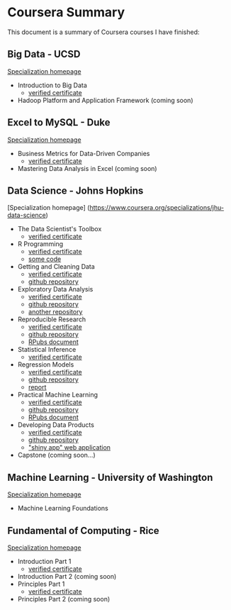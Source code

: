 # Coursera Summary
This document is a summary of Coursera courses I have finished:

## Big Data - UCSD   
[Specialization homepage](https://www.coursera.org/specializations/big-data)
- Introduction to Big Data
  - [verified certificate](https://www.coursera.org/account/accomplishments/certificate/LKQ9G8DNLEN9)
- Hadoop Platform and Application Framework (coming soon)

## Excel to MySQL - Duke
[Specialization homepage](https://www.coursera.org/specializations/excel-mysql)
- Business Metrics for Data-Driven Companies
  - [verified certificate](https://www.coursera.org/account/accomplishments/certificate/W7KFCNQAF9XZ)
- Mastering Data Analysis in Excel (coming soon)


## Data Science - Johns Hopkins
[Specialization homepage] (https://www.coursera.org/specializations/jhu-data-science)
- The Data Scientist's Toolbox
  - [verified certificate](https://www.coursera.org/account/accomplishments/certificate/Z23BX3N8Z3)
- R Programming
  - [verified certificate](https://www.coursera.org/account/accomplishments/certificate/73AXHLYFZB)
  - [some code](https://github.com/ibanmd/ProgrammingAssignment2/blob/master/cachematrix.R)
- Getting and Cleaning Data
  - [verified certificate](https://www.coursera.org/account/accomplishments/certificate/6QG7KN3MEC)
  - [github repository](https://github.com/ibanmd/GettingAndCleaning)
- Exploratory Data Analysis
  - [verified certificate](https://www.coursera.org/account/accomplishments/certificate/ZCQ7N5YFVL)
  - [github repository](https://github.com/ibanmd/ExData_Plotting1)
  - [another repository](https://github.com/ibanmd/ExploratoryDataAssignment2)
- Reproducible Research
  - [verified certificate](https://www.coursera.org/account/accomplishments/certificate/ZUNQ76XD73)
  - [github repository](https://github.com/ibanmd/RepData_PeerAssessment1)
  - [RPubs document](https://rpubs.com/ibanmd/23028)
- Statistical Inference
  - [verified certificate](https://www.coursera.org/account/accomplishments/certificate/GB4KX79THP)
- Regression Models
  - [verified certificate](https://www.coursera.org/account/accomplishments/certificate/W4E343MPUF)
  - [github repository](https://github.com/ibanmd/RegressionModels)
  - [report](https://github.com/ibanmd/RegressionModels/blob/master/mtcarsAnalysis.Rmd)
- Practical Machine Learning
  - [verified certificate](https://www.coursera.org/account/accomplishments/certificate/24SVCC3EX7)
  - [github repository]()
  - [RPubs document](https://rpubs.com/ibanmd/26240)
- Developing Data Products
  - [verified certificate](https://www.coursera.org/account/accomplishments/certificate/RXCTEW2P8A)
  - [github repository](https://github.com/ibanmd/JHU_Data_Products)
  - ["shiny app" web application](https://ibanmd.shinyapps.io/MarioKartShiny/)
- Capstone (coming soon...)

## Machine Learning - University of Washington
[Specialization homepage](https://www.coursera.org/specializations/machine-learning)
- Machine Learning Foundations

## Fundamental of Computing - Rice
[Specialization homepage](https://www.coursera.org/specializations/fundamentalscomputing2)
- Introduction Part 1
  - [verified certificate](https://www.coursera.org/account/accomplishments/certificate/XTZWUKAVVD)
- Introduction Part 2 (coming soon)
- Principles Part 1
  - [verified certificate](https://www.coursera.org/account/accomplishments/certificate/6RW39NVHLU)
- Principles Part 2 (coming soon)
